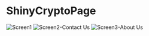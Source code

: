 # ShinyCryptoPage
![Screen1](https://github.com/user-attachments/assets/bbd0ab89-eeab-475f-89fc-6fa519189f72)
![Screen2-Contact Us](https://github.com/user-attachments/assets/b31c85e1-df69-4338-882c-4dbe5725f75d)
![Screen3-About Us](https://github.com/user-attachments/assets/d83d2249-756d-4bf8-8b26-dde1a430e988)